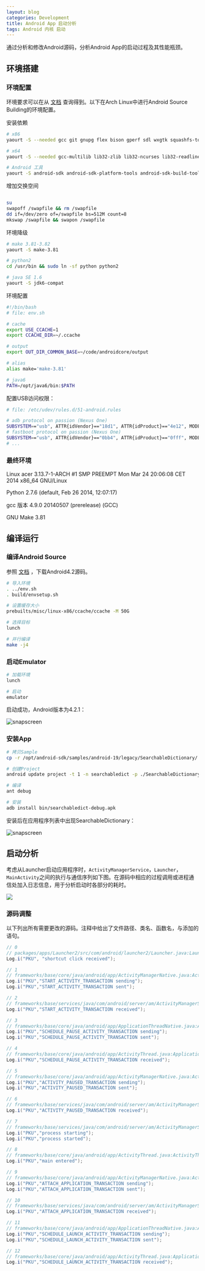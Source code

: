 ```yaml
---
layout: blog
categories: Development
title: Android App 启动分析
tags: Android 内核 启动
---
```


通过分析和修改Android源码，分析Android App的启动过程及其性能瓶颈。

## 环境搭建

### 环境配置

环境要求可以在从 [文档](http://source.android.com/) 查询得到。以下在Arch Linux中进行Android Source Building的环境配置。

安装依赖

```bash
# x86
yaourt -S --needed gcc git gnupg flex bison gperf sdl wxgtk squashfs-tools curl ncurses zlib schedtool perl-switch zip unzip libxslt

# x64
yaourt -S --needed gcc-multilib lib32-zlib lib32-ncurses lib32-readline

# Android 工具
yaourt -S android-sdk android-sdk-platform-tools android-sdk-build-tools android-studio
```

增加交换空间

```bash

su
swapoff /swapfile && rm /swapfile
dd if=/dev/zero of=/swapfile bs=512M count=8
mkswap /swapfile && swapon /swapfile
```

环境降级

```bash
# make 3.81-3.82
yaourt -S make-3.81 

# python2
cd /usr/bin && sudo ln -sf python python2

# java SE 1.6
yaourt -S jdk6-compat
```

环境配置

```bash
#!/bin/bash
# file: env.sh

# cache
export USE_CCACHE=1
export CCACHE_DIR=~/.ccache

# output
export OUT_DIR_COMMON_BASE=~/code/androidcore/output

# alias
alias make='make-3.81'

# java6
PATH=/opt/java6/bin:$PATH
```

配置USB访问权限：

```bash
# file: /etc/udev/rules.d/51-android.rules

# adb protocol on passion (Nexus One)
SUBSYSTEM=="usb", ATTR{idVendor}=="18d1", ATTR{idProduct}=="4e12", MODE="0600", OWNER="<username>"
# fastboot protocol on passion (Nexus One)
SUBSYSTEM=="usb", ATTR{idVendor}=="0bb4", ATTR{idProduct}=="0fff", MODE="0600", OWNER="<username>"
# ...
```


### 最终环境

Linux acer 3.13.7-1-ARCH #1 SMP PREEMPT Mon Mar 24 20:06:08 CET 2014 x86_64 GNU/Linux

Python 2.7.6 (default, Feb 26 2014, 12:07:17)

gcc 版本 4.9.0 20140507 (prerelease) (GCC)

GNU Make 3.81

<!--more-->

## 编译运行

### 编译Android Source

参照 [文档](http://source.android.com/source/downloading.html) ，下载Android4.2源码。

```bash
# 导入环境
. ../env.sh
. build/envsetup.sh

# 设置缓存大小
prebuilts/misc/linux-x86/ccache/ccache -M 50G

# 选择目标
lunch

# 并行编译
make -j4
```

### 启动Emulator


```bash
# 加载环境
lunch 

# 启动
emulator
```

启动成功，Android版本为4.2.1：

![snapscreen](/assets/img/blog/android-boot.png)

### 安装App

```bash
# 拷贝Sample
cp -r /opt/android-sdk/samples/android-19/legacy/SearchableDictionary/ .

# 创建Project
android update project -t 1 -n searchabledict -p ./SearchableDictionary

# 编译
ant debug

# 安装
adb install bin/searchabledict-debug.apk
```
安装后在应用程序列表中出现SearchableDictionary：

![snapscreen](/assets/img/blog/android-core-app.png)


## 启动分析

考虑从Launcher启动应用程序时，`ActivityManagerService`，`Launcher`，`MainActivity`之间的执行与通信序列如下图。在源码中相应的过程调用或进程通信处加入日志信息，用于分析启动时各部分的耗时。

![](/assets/img/blog/android-core-appstartup.png)

### 源码调整

以下列出所有需要更改的源码。注释中给出了文件路径、类名、函数名，与添加的语句。

```java
// 0
// packages/apps/Launcher2/src/com/android/launcher2/Launcher.java:Launcher.onClick
Log.i("PKU", "shortcut click received");

// 1
// frameworks/base/core/java/android/app/ActivityManagerNative.java:ActivityManagerProxy.startActivity 
Log.i("PKU","START_ACTIVITY_TRANSACTION sending");
Log.i("PKU","START_ACTIVITY_TRANSACTION sent");

// 2
// frameworks/base/services/java/com/android/server/am/ActivityManagerService.java:ActivityManagerService.startActivity
Log.i("PKU","START_ACTIVITY_TRANSACTION received");

// 3
// frameworks/base/core/java/android/app/ApplicationThreadNative.java:ApplicationThreadProxy.schedulePauseActivity
Log.i("PKU","SCHEDULE_PAUSE_ACTIVITY_TRANSACTION sending");
Log.i("PKU","SCHEDULE_PAUSE_ACTIVITY_TRANSACTION sent");

// 4
// frameworks/base/core/java/android/app/ActivityThread.java:ApplicationThread.schedulePauseActivity 
Log.i("PKU","SCHEDULE_PAUSE_ACTIVITY_TRANSACTION received");

// 5
// frameworks/base/core/java/android/app/ActivityManagerNative.java:ActivityManagerProxy.activityPaused
Log.i("PKU","ACTIVITY_PAUSED_TRANSACTION sending");
Log.i("PKU","ACTIVITY_PAUSED_TRANSACTION sent");

// 6
// frameworks/base/services/java/com/android/server/am/ActivityManagerService.java:ActivityManagerService.activityPaused
Log.i("PKU","ACTIVITY_PAUSED_TRANSACTION received");

// 7
// frameworks/base/services/java/com/android/server/am/ActivityManagerService.java:ActivityManagerService.startProcessLocked
Log.i("PKU","process starting");
Log.i("PKU","process started");

// 8
// frameworks/base/core/java/android/app/ActivityThread.java:ActivityThread.main
Log.i("PKU","main entered");

// 9
// frameworks/base/core/java/android/app/ActivityManagerNative.java:ActivityManagerProxy.attachApplication
Log.i("PKU","ATTACH_APPLICATION_TRANSACTION sending");
Log.i("PKU","ATTACH_APPLICATION_TRANSACTION sent");

// 10
// frameworks/base/services/java/com/android/server/am/ActivityManagerService.java:ActivityManagerService.attachApplication
Log.i("PKU","ATTACH_APPLICATION_TRANSACTION received");

// 11
// frameworks/base/core/java/android/app/ApplicationThreadNative.java:ApplicationThreadProxy.scheduleLaunchActivity
Log.i("PKU","SCHEDULE_LAUNCH_ACTIVITY_TRANSACTION sending");
Log.i("PKU","SCHEDULE_LAUNCH_ACTIVITY_TRANSACTION sent");

// 12
// frameworks/base/core/java/android/app/ActivityThread.java:ApplicationThread.scheduleLaunchActivity
Log.i("PKU","SCHEDULE_LAUNCH_ACTIVITY_TRANSACTION received");
```
